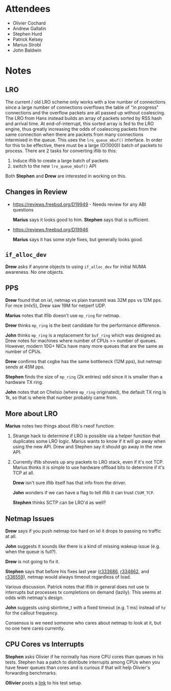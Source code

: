 # Attendees

- Olivier Cochard
- Andrew Gallatin
- Stephen Hurd
- Patrick Kelsey
- Marius Strobl
- John Baldwin

# Notes

## LRO

The current / old LRO scheme only works with a low number of
connections since a large number of connections overflows the table of
"in progress" connections and the overflow packets are all passed up
without coalescing.  The LRO from Hans instead builds an array of
packets sorted by RSS hash and arrival time.  At end-of-interrupt,
this sorted array is fed to the LRO engine, thus greatly increasing
the odds of coalescing packets from the same connection when there are
packets from many connections intermixed in the queue.  This uses the
`lro_queue_mbuf()` interface.  In order for this to be effective,
there must be a large (O(1000)) batch of packets to process.  There
are 2 tasks for converting iflib to this:

1. Induce iflib to create a large batch of packets
2. switch to the new `lro_queue_mbuf()` API

Both **Stephen** and **Drew** are interested in working on this.

## Changes in Review

- https://reviews.freebsd.org/D19949 - Needs review for any ABI questions

  **Marius** says it looks good to him.  **Stephen** says that is sufficient.

- https://reviews.freebsd.org/D19946

  **Marius** says it has some style fixes, but generally looks good.

## `if_alloc_dev`

**Drew** asks if anyone objects to using `if_alloc_dev` for initial
NUMA awareness.  No one objects.

## PPS

**Drew** found that on ixl, netmap vs plain transmit was 32M pps vs
12M pps.  For mce (mlx5), Drew saw 19M for netperf UDP.

**Marius** notes that iflib doesn't use `mp_ring` for netmap.

**Drew** thinks `mp_ring` is the best candidate for the performance
difference.

**John** thinks `mp_ring` is a replacement for `buf_ring` which was
designed as Drew notes for machines where number of CPUs >> number of
queues.  However, modern 10G+ NICs have many more queues that are the
same as number of CPUs.

**Drew** confirms that cxgbe has the same bottleneck (12M pps), but
netmap sends at 45M pps.

**Stephen** finds the size of `mp_ring` (2k entries) odd since it is
smaller than a hardware TX ring.

**John** notes that on Chelsio (where `mp_ring` originated), the
default TX ring is 1k, so that is where that number probably came
from.

## More about LRO

**Marius** notes two things about iflib's rxeof function:

1. Strange hack to determine if LRO is possible via a helper function
   that duplicates some LRO logic.  Marius wants to know if it will go
   away when using the new API.  Drew and Stephen say it should go
   away in the new API.
   
2. Currently iflib shovels up any packets to LRO stack, even if it's
   not TCP.  Marius thinks it is simple to use hardware offload bits
   to determine if it's TCP at all.

   **Drew** isn't sure iflib itself has that info from the driver.

   **John** wonders if we can have a flag to tell iflib it can trust
   `CSUM_TCP`.
   
   **Stephen** thinks SCTP can be LRO'd as well?

## Netmap Issues

**Drew** says if you push netmap too hard on ixl it drops to passing
no traffic at all.

**John** suggests it sounds like there is a kind of missing wakeup
issue (e.g. when the queue is full?).

**Drew** is not going to fix it.

**Stephen** says that before his fixes last year
([r333686](https://svnweb.freebsd.org/base?view=revision&revision=333686),
[r334862](https://svnweb.freebsd.org/base?view=revision&revision=334862),
and
[r336559](https://svnweb.freebsd.org/base?view=revision&revision=336559)),
netmap would always timeout regardless of load.

Various discussion.  Patrick notes that iflib in general does not use
tx interrupts but processes tx completions on demand (lazily).  This
seems at odds with netmap's design.

**John** suggests using sbintime_t with a fixed timeout (e.g. 1 ms)
instead of `hz` for the callout frequency.

Consensus is we need someone who cares about netmap to look at it, but
no one here cares currently.

## CPU Cores vs Interrupts

**Stephen** asks Olivier if he normally has more CPU cores than queues
in his tests.  Stephen has a patch to distribute interrupts among CPUs
when you have fewer queues than cores and is curious if that will help
Olivier's forwarding benchmarks.

**Ollivier** posts a
[link](https://bsdrp.net/documentation/technical_docs/bench_lab) to
his test setup.
